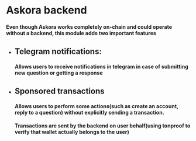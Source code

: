 # Askora backend

#### Even though Askora works completely on-chain and could operate without a backend, this module adds two important features

- ## Telegram notifications:
   
   #### Allows users to receive notifications in telegram in case of submitting new question or getting a response

- ## Sponsored transactions

   #### Allows users to perform some actions(such as create an account, reply to a question) without explicitly sending a transaction.
   #### Transactions are sent by the backend on user behalf(using tonproof to verify that wallet actually belongs to the user)
